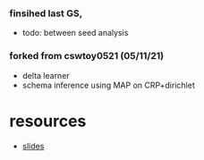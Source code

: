 ### finsihed last GS, 
* todo: between seed analysis

### forked from cswtoy0521 (05/11/21)
- delta learner
- schema inference using MAP on CRP+dirichlet 


# resources
- [slides](https://docs.google.com/presentation/d/1aVdErjdES8mQNXgrDJmuqAjO4DHW6ikSMR6MfmQsnf0/edit#slide=id.g1209988c413_0_0)
